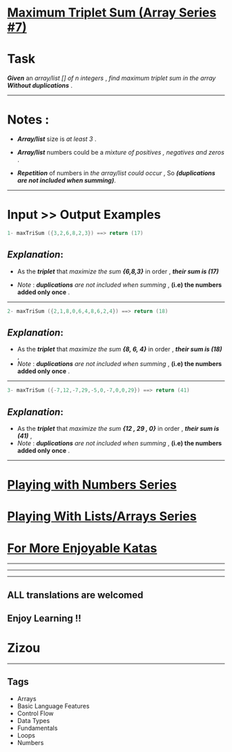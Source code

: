 # [Maximum Triplet Sum (Array Series #7) ](https://www.codewars.com/kata/5aa1bcda373c2eb596000112)

# Task

**_Given_** an _array/list [] of n integers_ , _find maximum triplet sum in the array_ **_Without duplications_** .

---

# Notes :

- **_Array/list_** size is _at least 3_ .

- **_Array/list_** numbers could be a _mixture of positives , negatives and zeros_ .

- **_Repetition_** of numbers in _the array/list could occur_ , So **_(duplications are not included when summing)_**.

---

# Input >> Output Examples

```cpp
1- maxTriSum ({3,2,6,8,2,3}) ==> return (17)
```

## **_Explanation_**:

- As the **_triplet_** that _maximize the sum_ **_{6,8,3}_** in order , **_their sum is (17)_**

- _Note_ : **_duplications_** _are not included when summing_ , **(i.e) the numbers added only once** .

---

```cpp
2- maxTriSum ({2,1,8,0,6,4,8,6,2,4}) ==> return (18)
```

## **_Explanation_**:

- As the **_triplet_** that _maximize the sum_ **_{8, 6, 4}_** in order , **_their sum is (18)_** ,
- _Note_ : **_duplications_** _are not included when summing_ , **(i.e) the numbers added only once** .

---

```cpp
3- maxTriSum ({-7,12,-7,29,-5,0,-7,0,0,29}) ==> return (41)
```

## **_Explanation_**:

- As the **_triplet_** that _maximize the sum_ **_{12 , 29 , 0}_** in order , **_their sum is (41)_** ,
- _Note_ : **_duplications_** _are not included when summing_ , **(i.e) the numbers added only once** .

---

# [Playing with Numbers Series](https://www.codewars.com/collections/playing-with-numbers)

# [Playing With Lists/Arrays Series](https://www.codewars.com/collections/playing-with-lists-slash-arrays)

# [For More Enjoyable Katas](http://www.codewars.com/users/MrZizoScream/authored)

---

---

---

## ALL translations are welcomed

## Enjoy Learning !!

# Zizou

---

## Tags

- Arrays
- Basic Language Features
- Control Flow
- Data Types
- Fundamentals
- Loops
- Numbers
